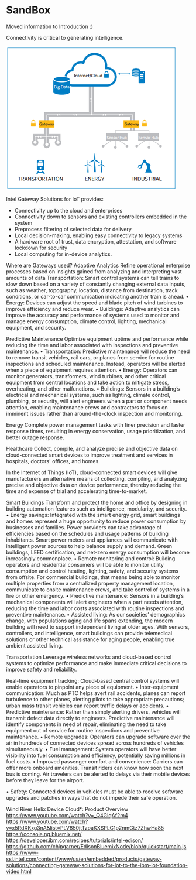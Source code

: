 SandBox
==

Moved information to Introduction :)




Connectivity is critical to generating intelligence.

![](iotGateways.PNG)

Intel Gateway Solutions for IoT provides:

- Connectivity up to the cloud and enterprises
- Connectivity down to sensors and existing controllers embedded in the system
- Preprocess filtering of selected data for delivery
- Local decision-making, enabling easy connectivity to legacy systems
- A hardware root of trust, data encryption, attestation, and software lockdown for security
- Local computing for in-device analytics.


Where are Gateways used?
Adaptive Analytics
Refine operational enterprise processes based on insights gained from analyzing and interpreting vast amounts of data
Transportation: Smart control systems can tell trains to slow
down based on a variety of constantly changing external data
inputs, such as weather, topography, location, distance from destination,
track conditions, or car-to-car communication indicating
another train is ahead.
• Energy: Devices can adjust the speed and blade pitch of wind
turbines to improve efficiency and reduce wear.
• Buildings: Adaptive analytics can improve the accuracy and
performance of systems used to monitor and manage energy
consumption, climate control, lighting, mechanical equipment,
and security.

Predictive Maintenance
Optimize equipment uptime and performance while reducing the time and labor associated with inspections and preventive maintenance.
• Transportation: Predictive maintenance will reduce the need to
remove transit vehicles, rail cars, or planes from service for routine
inspections and scheduled maintenance. Instead, operators will
be alerted when a piece of equipment requires attention.
• Energy: Operators can monitor generators, transformers, wind
turbines, and other critical equipment from central locations
and take action to mitigate stress, overheating, and other
malfunctions.
• Buildings: Sensors in a building’s electrical and mechanical
systems, such as lighting, climate control, plumbing, or security,
will alert engineers when a part or component needs attention,
enabling maintenance crews and contractors to focus on
imminent issues rather than around-the-clock inspection and
monitoring.


Energy
Complete power management tasks with finer precision and faster response times, resulting in energy conservation, usage prioritization, and better outage response.



Healthcare
Collect, compile, and analyze precise and objective data on cloud-connected smart devices to improve treatment and services in hospitals, doctors' offices, and homes.

In the Internet of Things (IoT), cloud-connected smart devices will
give manufacturers an alternative means of collecting, compiling,
and analyzing precise and objective data on device performance,
thereby reducing the time and expense of trial and accelerating
time-to-market. 



Smart Buildings
Transform and protect the home and office by designing in building automation features such as intelligence, modularity, and security.
• Energy savings: Integrated with the smart energy grid, smart
buildings and homes represent a huge opportunity to reduce
power consumption by businesses and families. Power providers
can take advantage of efficiencies based on the schedules and
usage patterns of building inhabitants. Smart power meters and
appliances will communicate with intelligent power sources to
help balance supply and demand. Green buildings, LEED certification,
and net-zero energy consumption will become increasingly
commonplace.
• Remote monitoring and control: Building operators and residential
consumers will be able to monitor utility consumption
and control heating, lighting, safety, and security systems from
offsite. For commercial buildings, that means being able to
monitor multiple properties from a centralized property management
location, communicate to onsite maintenance crews,
and take control of systems in a fire or other emergency.
• Predictive maintenance: Sensors in a building’s mechanical
components will alert engineers when a part needs attention,
reducing the time and labor costs associated with routine
inspections and preventive maintenance.
• Assisted living: As our societies’ demographics change, with
populations aging and life spans extending, the modern building
will need to support independent living at older ages. With
sensors, controllers, and intelligence, smart buildings can provide
telemedical solutions or other technical assistance for aging
people, enabling true ambient assisted living.


Transportation
Leverage wireless networks and cloud-based control systems to optimize performance and make immediate critical decisions to improve safety and reliability.

 Real-time equipment tracking: Cloud-based central control systems
will enable operators to pinpoint any piece of equipment.
• Inter-equipment communication: Much as PTC helps avert rail
accidents, planes can report turbulence to other planes, alerting
pilots to take appropriate precautions; urban mass transit vehicles
can report traffic delays or accidents.
• Predictive maintenance: Rather than simply alerting drivers,
vehicles will transmit defect data directly to engineers. Predictive
maintenance will identify components in need of repair, eliminating
the need to take equipment out of service for routine inspections
and preventive maintenance.
• Remote upgrades: Operators can upgrade software over the
air in hundreds of connected devices spread across hundreds of
vehicles simultaneously.
• Fuel management: System operators will have better visibility
into fuel consumption and efficiency, potentially saving millions
in fuel costs.
• Improved passenger comfort and convenience: Carriers can
offer more onboard amenities. Transit riders can know how soon
the next bus is coming. Air travelers can be alerted to delays via
their mobile devices before they leave for the airport.

• Safety: Connected devices in vehicles must be able to receive
software upgrades and patches in ways that do not impede their
safe operation.



Wind River Helix Device Cloud*: Product Overview
https://www.youtube.com/watch?v=_Q4GlqAf2m4
https://www.youtube.com/watch?v=x5RdXKxg3nA&list=PLV850jtTzoaKXSPLC1p2nmGtz7ZhwHa85
https://console.ng.bluemix.net/
https://developer.ibm.com/recipes/tutorials/intel-edison/
https://github.com/chipgarner/EdisonBluemixNode/blob/quickstart/main.js
https://www-ssl.intel.com/content/www/us/en/embedded/products/gateway-solutions/connecting-gateway-solutions-for-iot-to-the-ibm-iot-foundation-video.html



